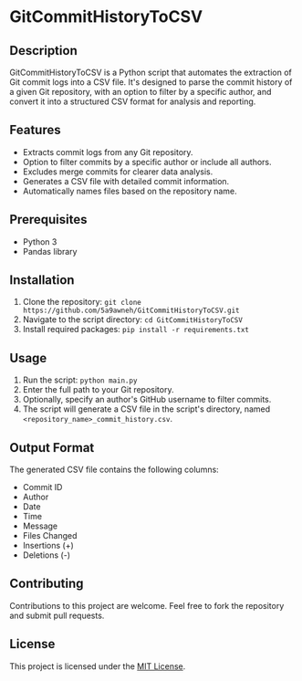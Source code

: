 # GitCommitHistoryToCSV

## Description
GitCommitHistoryToCSV is a Python script that automates the extraction of Git commit logs into a CSV file. It's designed to parse the commit history of a given Git repository, with an option to filter by a specific author, and convert it into a structured CSV format for analysis and reporting.

## Features
- Extracts commit logs from any Git repository.
- Option to filter commits by a specific author or include all authors.
- Excludes merge commits for clearer data analysis.
- Generates a CSV file with detailed commit information.
- Automatically names files based on the repository name.

## Prerequisites
- Python 3
- Pandas library

## Installation
1. Clone the repository: `git clone https://github.com/5a9awneh/GitCommitHistoryToCSV.git`
2. Navigate to the script directory: `cd GitCommitHistoryToCSV`
3. Install required packages: `pip install -r requirements.txt`

## Usage
1. Run the script: `python main.py`
2. Enter the full path to your Git repository.
3. Optionally, specify an author's GitHub username to filter commits.
4. The script will generate a CSV file in the script's directory, named `<repository_name>_commit_history.csv`.

## Output Format
The generated CSV file contains the following columns:
- Commit ID
- Author
- Date
- Time
- Message
- Files Changed
- Insertions (+)
- Deletions (-)

## Contributing
Contributions to this project are welcome. Feel free to fork the repository and submit pull requests.

## License
This project is licensed under the [MIT License](https://choosealicense.com/licenses/mit/).

